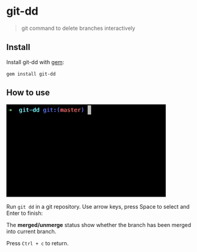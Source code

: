 # git-dd

> git command to delete branches interactively

## Install
Install git-dd with [gem](https://rubygems.org/):
```
gem install git-dd
```

## How to use
![git-dd](git-dd.gif)

Run `git dd` in a git repository. Use arrow keys, press Space to select and Enter to finish:

The **merged/unmerge** status show whether the branch has been merged into current branch.

Press `Ctrl + c` to return.